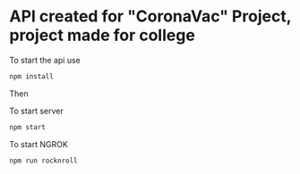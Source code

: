 # API created for "CoronaVac" Project, project made for college

To start the api use
```bash
npm install
```
Then

To start server
```bash
npm start
```

To start NGROK
```bash
npm run rocknroll
```
